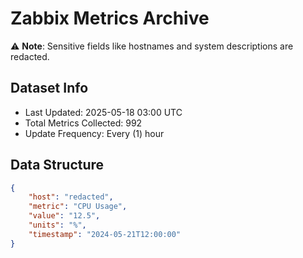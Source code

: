 # Zabbix Metrics Archive

⚠️ **Note**: Sensitive fields like hostnames and system descriptions are redacted.

## Dataset Info
- Last Updated: 2025-05-18 03:00 UTC
- Total Metrics Collected: 992
- Update Frequency: Every (1) hour

## Data Structure
```json
{
    "host": "redacted",
    "metric": "CPU Usage",
    "value": "12.5",
    "units": "%",
    "timestamp": "2024-05-21T12:00:00"
}
```
